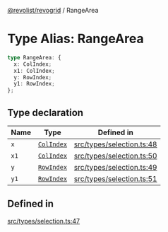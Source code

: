 [@revolist/revogrid](README.md) / RangeArea

# Type Alias: RangeArea

```ts
type RangeArea: {
  x: ColIndex;
  x1: ColIndex;
  y: RowIndex;
  y1: RowIndex;
};
```

## Type declaration

| Name | Type | Defined in |
| ------ | ------ | ------ |
| `x` | [`ColIndex`](TypeAlias.ColIndex.md) | [src/types/selection.ts:48](https://github.com/revolist/revogrid/blob/78d14b7c443343ec06c8d385824462d784f2615f/src/types/selection.ts#L48) |
| `x1` | [`ColIndex`](TypeAlias.ColIndex.md) | [src/types/selection.ts:50](https://github.com/revolist/revogrid/blob/78d14b7c443343ec06c8d385824462d784f2615f/src/types/selection.ts#L50) |
| `y` | [`RowIndex`](TypeAlias.RowIndex.md) | [src/types/selection.ts:49](https://github.com/revolist/revogrid/blob/78d14b7c443343ec06c8d385824462d784f2615f/src/types/selection.ts#L49) |
| `y1` | [`RowIndex`](TypeAlias.RowIndex.md) | [src/types/selection.ts:51](https://github.com/revolist/revogrid/blob/78d14b7c443343ec06c8d385824462d784f2615f/src/types/selection.ts#L51) |

## Defined in

[src/types/selection.ts:47](https://github.com/revolist/revogrid/blob/78d14b7c443343ec06c8d385824462d784f2615f/src/types/selection.ts#L47)
